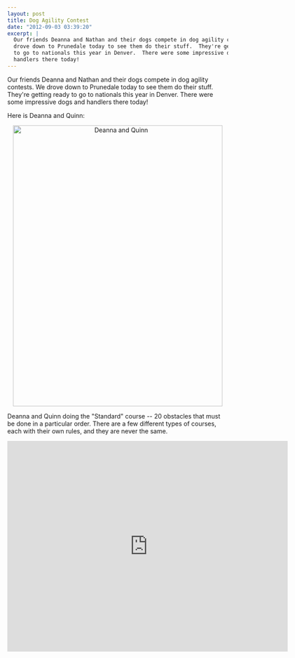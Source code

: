 ```yaml
---
layout: post
title: Dog Agility Contest
date: "2012-09-03 03:39:20"
excerpt: |
  Our friends Deanna and Nathan and their dogs compete in dog agility contests.  We
  drove down to Prunedale today to see them do their stuff.  They're getting ready
  to go to nationals this year in Denver.  There were some impressive dogs and
  handlers there today!
---
```


Our friends Deanna and Nathan and their dogs compete in dog agility contests. We drove down to Prunedale today to see them do their stuff. They're getting ready to go to nationals this year in Denver. There were some impressive dogs and handlers there today!

Here is Deanna and Quinn:

<div style="text-align:center;">
<a href="http://www.flickr.com/photos/thenobot/7918849824/" title="Deanna and Quinn by thenobot, on Flickr"><img src="https://farm9.staticflickr.com/8462/7918849824_217ded3efc_z.jpg" width="478" height="640" alt="Deanna and Quinn"></a>
</div>

Deanna and Quinn doing the "Standard" course -- 20 obstacles that must be done in a particular order. There are a few different types of courses, each with their own rules, and they are never the same.

<embed src="http://video.thenobot.org/20120902-dog_agility.mov" width="640" height="480" scale="aspect"></embed>

